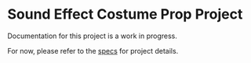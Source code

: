 # Sound Effect Costume Prop Project
Documentation for this project is a work in progress.

For now, please refer to the [specs](specs.yaml) for project details.

